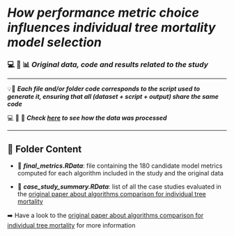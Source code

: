# ***How performance metric choice influences individual tree mortality model selection***

### :computer: :floppy_disk: :bar_chart: *Original data, code and results related to the study*

---

:bulb::brain: ***Each file and/or folder code corresponds to the script used to generate it, ensuring that all (dataset + script + output) share the same code***

:computer: :brain: :floppy_disk: ***Check [here](../scripts/README.md) to see how the data was processed***

---

## :file_folder: Folder Content

- :floppy_disk: ***final_metrics.RData***: file containing the 180 candidate model metrics computed for each algorithm included in the study and the original data

- :floppy_disk: ***case_study_summary.RData***: list of all the case studies evaluated in the [original paper about algorithms comparison for individual tree mortality](https://github.com/aitorvv/ML_individual_tree_mortality)

:arrow_right: Have a look to the [original paper about algorithms comparison for individual tree mortality](https://github.com/aitorvv/ML_individual_tree_mortality) for more information
